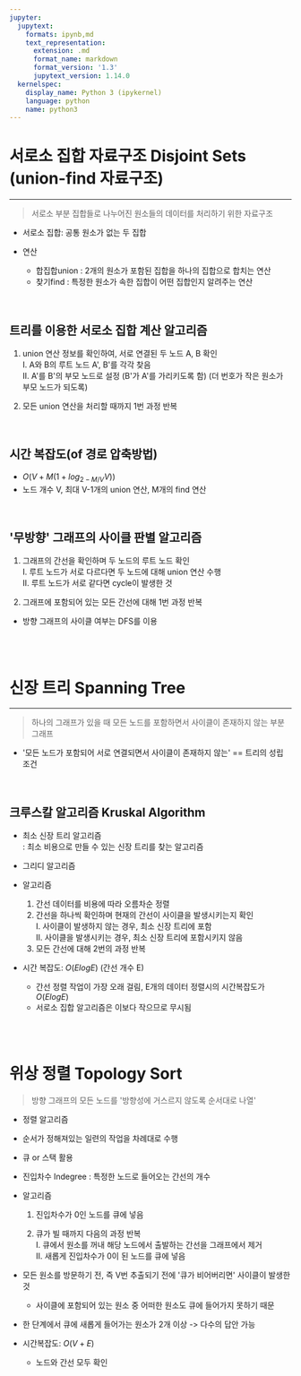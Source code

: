 ```yaml
---
jupyter:
  jupytext:
    formats: ipynb,md
    text_representation:
      extension: .md
      format_name: markdown
      format_version: '1.3'
      jupytext_version: 1.14.0
  kernelspec:
    display_name: Python 3 (ipykernel)
    language: python
    name: python3
---
```


<!-- #region -->
# 서로소 집합 자료구조 Disjoint Sets (union-find 자료구조)
---
> 서로소 부분 집합들로 나누어진 원소들의 데이터를 처리하기 위한 자료구조
  
  
- 서로소 집합: 공통 원소가 없는 두 집합
  
  
- 연산
    - 합집합union : 2개의 원소가 포함된 집합을 하나의 집합으로 합치는 연산
    - 찾기find : 특정한 원소가 속한 집합이 어떤 집합인지 알려주는 연산

<br>

## 트리를 이용한 서로소 집합 계산 알고리즘

1. union 연산 정보를 확인하여, 서로 연결된 두 노드 A, B 확인  
    I. A와 B의 루트 노드 A', B'를 각각 찾음  
    II. A'를 B'의 부모 노드로 설정 (B'가 A'를 가리키도록 함) (더 번호가 작은 원소가 부모 노드가 되도록) 
  
  
2. 모든 union 연산을 처리할 때까지 1번 과정 반복
<!-- #endregion -->

<!-- #region -->
<br>

## 시간 복잡도(of 경로 압축방법)

- $O(V+M(1+log_{2-M/V}V))$
- 노드 개수 V, 최대 V-1개의 union 연산, M개의 find 연산

<br>

## '무방향' 그래프의 사이클 판별 알고리즘

1. 그래프의 간선을 확인하며 두 노드의 루트 노드 확인  
    I. 루트 노드가 서로 다르다면 두 노드에 대해 union 연산 수행  
    II. 루트 노드가 서로 같다면 cycle이 발생한 것
  
  
2. 그래프에 포함되어 있는 모든 간선에 대해 1번 과정 반복

- 방향 그래프의 사이클 여부는 DFS를 이용
<!-- #endregion -->

<!-- #region -->
<br><br>
# 신장 트리 Spanning Tree
---
> 하나의 그래프가 있을 때 모든 노드를 포함하면서 사이클이 존재하지 않는 부분 그래프
- '모든 노드가 포함되어 서로 연결되면서 사이클이 존재하지 않는' == 트리의 성립 조건

<br>

## 크루스칼 알고리즘 Kruskal Algorithm
- 최소 신장 트리 알고리즘  
    : 최소 비용으로 만들 수 있는 신장 트리를 찾는 알고리즘
  
  
- 그리디 알고리즘
  
  
- 알고리즘
    1. 간선 데이터를 비용에 따라 오름차순 정렬  
    2. 간선을 하나씩 확인하며 현재의 간선이 사이클을 발생시키는지 확인  
        I. 사이클이 발생하지 않는 경우, 최소 신장 트리에 포함  
        II. 사이클을 발생시키는 경우, 최소 신장 트리에 포함시키지 않음  
    3. 모든 간선에 대해 2번의 과정 반복
  
  
- 시간 복잡도: $O(ElogE)$ (간선 개수 E)
    - 간선 정렬 작업이 가장 오래 걸림, E개의 데이터 정렬시의 시간복잡도가 $O(ElogE)$
    - 서로소 집합 알고리즘은 이보다 작으므로 무시됨
<!-- #endregion -->

<!-- #region -->
<br><br>

# 위상 정렬 Topology Sort
> 방향 그래프의 모든 노드를 '방향성에 거스르지 않도록 순서대로 나열'

- 정렬 알고리즘
- 순서가 정해져있는 일련의 작업을 차례대로 수행
- 큐 or 스택 활용
- 진입차수 Indegree : 특정한 노드로 들어오는 간선의 개수
  
  
- 알고리즘  
    1. 진입차수가 0인 노드를 큐에 넣음  
      
    2. 큐가 빌 때까지 다음의 과정 반복  
        I. 큐에서 원소를 꺼내 해당 노드에서 출발하는 간선을 그래프에서 제거  
        II. 새롭게 진입차수가 0이 된 노드를 큐에 넣음
  
  
- 모든 원소를 방문하기 전, 즉 V번 추출되기 전에 '큐가 비어버리면' 사이클이 발생한 것
    - 사이클에 포함되어 있는 원소 중 어떠한 원소도 큐에 들어가지 못하기 때문
  
- 한 단계에서 큐에 새롭게 들어가는 원소가 2개 이상 -> 다수의 답안 가능

- 시간복잡도: $O(V+E)$
    - 노드와 간선 모두 확인
<!-- #endregion -->
